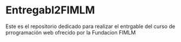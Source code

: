 # Entregabl2FIMLM
Este es el repositorio dedicado para realizar el entrgable del curso de prrogramación web ofrecido por la Fundacion FIMLM
